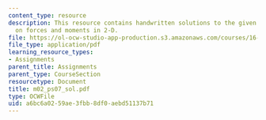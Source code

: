 ```yaml
---
content_type: resource
description: This resource contains handwritten solutions to the given problem set
  on forces and moments in 2-D.
file: https://ol-ocw-studio-app-production.s3.amazonaws.com/courses/16-01-unified-engineering-i-ii-iii-iv-fall-2005-spring-2006/a6bc6a0259ae3fbb8df0aebd51137b71_m02_ps07_sol.pdf
file_type: application/pdf
learning_resource_types:
- Assignments
parent_title: Assignments
parent_type: CourseSection
resourcetype: Document
title: m02_ps07_sol.pdf
type: OCWFile
uid: a6bc6a02-59ae-3fbb-8df0-aebd51137b71
---
```

